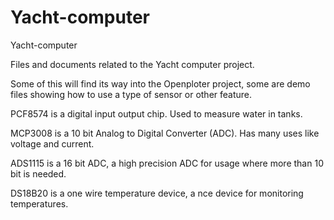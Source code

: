 # Yacht-computer
Yacht-computer

Files and documents related to the Yacht computer project. 

Some of this will find its way into the Openploter project, some are demo files showing how to use a 
type of sensor or other feature.

PCF8574 is a digital input output chip. Used to measure water in tanks.

MCP3008 is a 10 bit Analog to Digital Converter (ADC). Has many uses like voltage and current.

ADS1115 is a 16 bit ADC, a high precision ADC for usage where more than 10 bit is needed. 

DS18B20 is a one wire temperature device, a nce device for monitoring temperatures.

